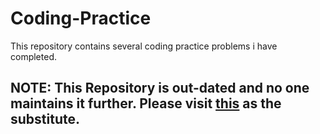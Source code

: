 # Coding-Practice
This repository contains several coding practice problems i have completed.

## NOTE: This Repository is out-dated and no one maintains it further. Please visit [this](https://github.com/siddharth2016/problem-solving) as the substitute.
